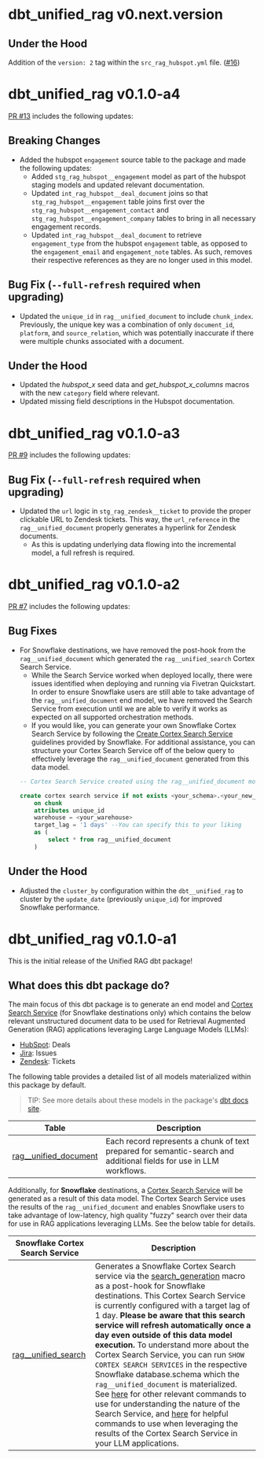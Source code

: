 # dbt_unified_rag v0.next.version

## Under the Hood
Addition of the `version: 2` tag within the `src_rag_hubspot.yml` file. ([#16](https://github.com/fivetran/dbt_unified_rag/pull/16))

# dbt_unified_rag v0.1.0-a4
[PR #13](https://github.com/fivetran/dbt_unified_rag/pull/13) includes the following updates: 

## Breaking Changes
- Added the hubspot `engagement` source table to the package and made the following updates:
    - Added `stg_rag_hubspot__engagement` model as part of the hubspot staging models and updated relevant documentation.
    - Updated `int_rag_hubspot__deal_document` joins so that `stg_rag_hubspot__engagement` table joins first over the `stg_rag_hubspot__engagement_contact` and `stg_rag_hubspot__engagement_company` tables to bring in all necessary engagement records.
    - Updated `int_rag_hubspot__deal_document` to retrieve `engagement_type` from the hubspot `engagement` table, as opposed to the `engagement_email` and `engagement_note` tables. As such, removes their respective references as they are no longer used in this model.

## Bug Fix (`--full-refresh` required when upgrading)
- Updated the `unique_id` in `rag__unified_document` to include `chunk_index`. Previously, the unique key was a combination of only `document_id`, `platform`, and `source_relation`, which was potentially inaccurate if there were multiple chunks associated with a document.

## Under the Hood
- Updated the *hubspot_x* seed data and *get_hubspot_x_columns* macros with the new `category` field where relevant.
- Updated missing field descriptions in the Hubspot documentation.

# dbt_unified_rag v0.1.0-a3
[PR #9](https://github.com/fivetran/dbt_unified_rag/pull/9) includes the following updates: 

## Bug Fix (`--full-refresh` required when upgrading)
- Updated the `url` logic in `stg_rag_zendesk__ticket` to provide the proper clickable URL to Zendesk tickets. This way, the `url_reference` in the `rag__unified_document` properly generates a hyperlink for Zendesk documents.
    - As this is updating underlying data flowing into the incremental model, a full refresh is required.
    
# dbt_unified_rag v0.1.0-a2

[PR #7](https://github.com/fivetran/dbt_unified_rag/pull/7) includes the following updates: 

## Bug Fixes
- For Snowflake destinations, we have removed the post-hook from the `rag__unified_document` which generated the `rag__unified_search` Cortex Search Service. 
    - While the Search Service worked when deployed locally, there were issues identified when deploying and running via Fivetran Quickstart. In order to ensure Snowflake users are still able to take advantage of the `rag__unified_document` end model, we have removed the Search Service from execution until we are able to verify it works as expected on all supported orchestration methods.
    - If you would like, you can generate your own Snowflake Cortex Search Service by following the [Create Cortex Search Service](https://docs.snowflake.com/en/sql-reference/sql/create-cortex-search) guidelines provided by Snowflake. For additional assistance, you can structure your Cortex Search Service off of the below query to effectively leverage the `rag__unified_document` generated from this data model.
    ```sql
    -- Cortex Search Service created using the rag__unified_document model
    
    create cortex search service if not exists <your_schema>.<your_new_search_service_name>
        on chunk
        attributes unique_id
        warehouse = <your_warehouse>
        target_lag = '1 days' --You can specify this to your liking
        as (
            select * from rag__unified_document
        )
    ```

## Under the Hood
- Adjusted the `cluster_by` configuration within the `dbt__unified_rag` to cluster by the `update_date` (previously `unique_id`) for improved Snowflake performance.

# dbt_unified_rag v0.1.0-a1

This is the initial release of the Unified RAG dbt package!

## What does this dbt package do?

The main focus of this dbt package is to generate an end model and [Cortex Search Service](https://docs.snowflake.com/en/user-guide/snowflake-cortex/cortex-search/cortex-search-overview) (for Snowflake destinations only) which contains the below relevant unstructured document data to be used for Retrieval Augmented Generation (RAG) applications leveraging Large Language Models (LLMs):
- [HubSpot](https://fivetran.com/docs/connectors/applications/hubspot): Deals
- [Jira](https://fivetran.com/docs/connectors/applications/jira): Issues
- [Zendesk](https://fivetran.com/docs/connectors/applications/zendesk): Tickets  

The following table provides a detailed list of all models materialized within this package by default. 
> TIP: See more details about these models in the package's [dbt docs site](https://fivetran.github.io/dbt_unified_rag/#!/overview/package_name_here).

| **Table**                 | **Description**                                                                                                    |
| ------------------------- | ------------------------------------------------------------------------------------------------------------------ |
| [rag__unified_document](https://github.com/fivetran/dbt_unified_rag/blob/main/models/rag__unified_document.sql)  | Each record represents a chunk of text prepared for semantic-search and additional fields for use in LLM workflows.   |

Additionally, for **Snowflake** destinations, a [Cortex Search Service](https://docs.snowflake.com/en/user-guide/snowflake-cortex/cortex-search/cortex-search-overview) will be generated as a result of this data model. The Cortex Search Service uses the results of the `rag__unified_document` and enables Snowflake users to take advantage of low-latency, high quality "fuzzy" search over their data for use in RAG applications leveraging LLMs. See the below table for details.

| **Snowflake Cortex Search Service**     | **Description**                               |
| ------------------------- | ------------------------------------------------------------------------------------------------------------------ |
| [rag__unified_search](https://github.com/fivetran/dbt_unified_rag/blob/main/macros/search_generation.sql)  |  Generates a Snowflake Cortex Search service via the [search_generation](https://github.com/fivetran/dbt_unified_rag/blob/main/macros/search_generation.sql) macro as a post-hook for Snowflake destinations. This Cortex Search Service is currently configured with a target lag of 1 day. **Please be aware that this search service will refresh automatically once a day even outside of this data model execution.** To understand more about the Cortex Search Service, you can run `SHOW CORTEX SEARCH SERVICES` in the respective Snowflake database.schema which the `rag__unified_document` is materialized. See [here](https://docs.snowflake.com/en/sql-reference/commands-cortex-search) for other relevant commands to use for understanding the nature of the Search Service, and [here](https://docs.snowflake.com/en/sql-reference/functions/search_preview-snowflake-cortex) for helpful commands to use when leveraging the results of the Cortex Search Service in your LLM applications.  |

